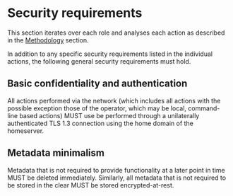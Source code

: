 # Security requirements

This section iterates over each role and analyses each action as described in the [Methodology](./../methodology.md) section.

In addition to any specific security requirements listed in the individual actions, the following general security requirements must hold.

## Basic confidentiality and authentication

All actions performed via the network (which includes all actions with the possible exception those of the operator, which may be local, command-line based actions) MUST use be performed through a unilaterally authenticated TLS 1.3 connection using the home domain of the homeserver.

## Metadata minimalism

Metadata that is not required to provide functionality at a later point in time MUST be deleted immediately. Similarly, all metadata that is not required to be stored in the clear MUST be stored encrypted-at-rest.